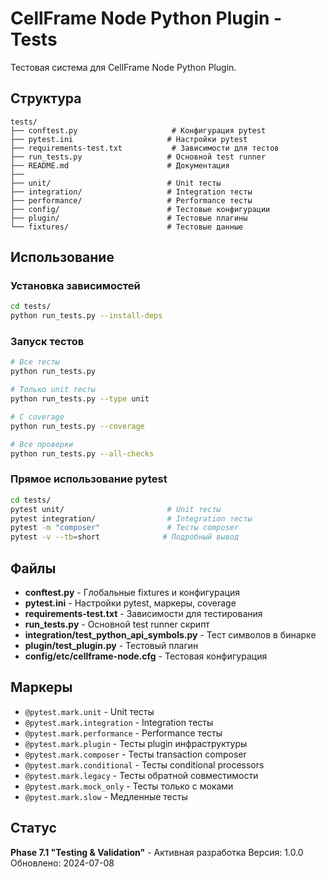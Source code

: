 # CellFrame Node Python Plugin - Tests

Тестовая система для CellFrame Node Python Plugin.

## Структура

```
tests/
├── conftest.py                     # Конфигурация pytest
├── pytest.ini                     # Настройки pytest
├── requirements-test.txt           # Зависимости для тестов
├── run_tests.py                   # Основной test runner
├── README.md                      # Документация
├── 
├── unit/                          # Unit тесты
├── integration/                   # Integration тесты
├── performance/                   # Performance тесты
├── config/                        # Тестовые конфигурации
├── plugin/                        # Тестовые плагины
└── fixtures/                      # Тестовые данные
```

## Использование

### Установка зависимостей
```bash
cd tests/
python run_tests.py --install-deps
```

### Запуск тестов
```bash
# Все тесты
python run_tests.py

# Только unit тесты
python run_tests.py --type unit

# С coverage
python run_tests.py --coverage

# Все проверки
python run_tests.py --all-checks
```

### Прямое использование pytest
```bash
cd tests/
pytest unit/                       # Unit тесты
pytest integration/                # Integration тесты
pytest -m "composer"               # Тесты composer
pytest -v --tb=short              # Подробный вывод
```

## Файлы

- **conftest.py** - Глобальные fixtures и конфигурация
- **pytest.ini** - Настройки pytest, маркеры, coverage
- **requirements-test.txt** - Зависимости для тестирования
- **run_tests.py** - Основной test runner скрипт
- **integration/test_python_api_symbols.py** - Тест символов в бинарке
- **plugin/test_plugin.py** - Тестовый плагин
- **config/etc/cellframe-node.cfg** - Тестовая конфигурация

## Маркеры

- `@pytest.mark.unit` - Unit тесты
- `@pytest.mark.integration` - Integration тесты
- `@pytest.mark.performance` - Performance тесты
- `@pytest.mark.plugin` - Тесты plugin инфраструктуры
- `@pytest.mark.composer` - Тесты transaction composer
- `@pytest.mark.conditional` - Тесты conditional processors
- `@pytest.mark.legacy` - Тесты обратной совместимости
- `@pytest.mark.mock_only` - Тесты только с моками
- `@pytest.mark.slow` - Медленные тесты

## Статус

**Phase 7.1 "Testing & Validation"** - Активная разработка
Версия: 1.0.0
Обновлено: 2024-07-08 